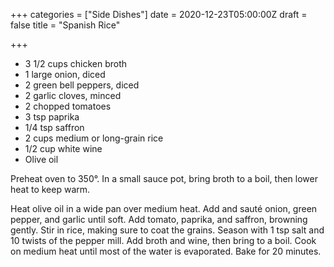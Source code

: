 +++
categories = ["Side Dishes"]
date = 2020-12-23T05:00:00Z
draft = false
title = "Spanish Rice"

+++
* 3 1/2 cups chicken broth 
* 1 large onion, diced 
* 2 green bell peppers, diced 
* 2 garlic cloves, minced 
* 2 chopped tomatoes 
* 3 tsp paprika 
* 1/4 tsp saffron 
* 2 cups medium or long-grain rice 
* 1/2 cup white wine 
* Olive oil

Preheat oven to 350°. In a small sauce pot, bring broth to a boil, then lower heat to keep warm. 

Heat olive oil in a wide pan over medium heat. Add and sauté onion, green pepper, and garlic until soft. Add tomato, paprika, and saffron, browning gently. Stir in rice, making sure to coat the grains. Season with 1 tsp salt and 10 twists of the pepper mill. Add broth and wine, then bring to a boil. Cook on medium heat until most of the water is evaporated. Bake for 20 minutes.